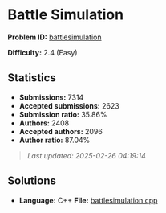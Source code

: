 # Battle Simulation

**Problem ID:** [battlesimulation](https://open.kattis.com/problems/battlesimulation)

**Difficulty:** 2.4 (Easy)

## Statistics

- **Submissions:** 7314
- **Accepted submissions:** 2623
- **Submission ratio:** 35.86%
- **Authors:** 2408
- **Accepted authors:** 2096
- **Author ratio:** 87.04%

> *Last updated: 2025-02-26 04:19:14*

## Solutions

- **Language:** C++
  **File:** [battlesimulation.cpp](./battlesimulation.cpp)
